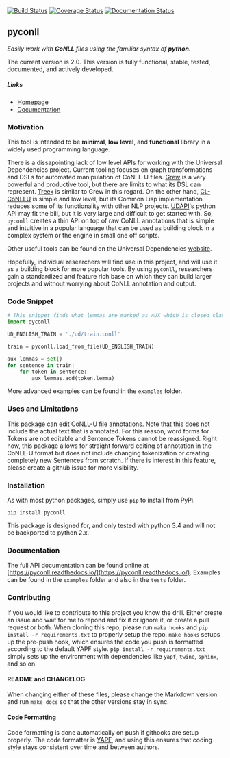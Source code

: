 [![Build Status](https://travis-ci.org/pyconll/pyconll.svg?branch=master)](https://travis-ci.org/pyconll/pyconll)
[![Coverage Status](https://coveralls.io/repos/github/pyconll/pyconll/badge.svg?branch=master)](https://coveralls.io/github/pyconll/pyconll?branch=master)
[![Documentation Status](https://readthedocs.org/projects/pyconll/badge/?version=latest)](https://pyconll.readthedocs.io/en/latest/?badge=latest)

## pyconll

*Easily work with **CoNLL** files using the familiar syntax of **python**.*

The current version is 2.0. This version is fully functional, stable, tested, documented, and actively developed.

##### Links
- [Homepage](https://pyconll.github.io)
- [Documentation](https://pyconll.readthedocs.io/)


### Motivation

This tool is intended to be **minimal**, **low level**, and **functional** library in a widely used programming language.

There is a dissapointing lack of low level APIs for working with the  Universal Dependencies project. Current tooling focuses on graph transformations and DSLs for automated manipulation of CoNLL-U files. [Grew](http://grew.fr/) is a very powerful and productive tool, but there are limits to what its DSL can represent. [Treex](http://ufal.mff.cuni.cz/treex) is similar to Grew in this regard. On the other hand, [CL-CoNLLU](https://github.com/own-pt/cl-conllu/) is simple and low level, but its Common Lisp implementation reduces some of its functionality with other NLP projects. [UDAPI](http://udapi.github.io/)'s python API may fit the bill, but it is very large and difficult to get started with. So, `pyconll` creates a thin API on top of raw CoNLL annotations that is simple and intuitive in a popular language that can be used as building block in a complex system or the engine in small one off scripts.

Other useful tools can be found on the Universal Dependencies [website](https://universaldependencies.org/tools.html).

Hopefully, individual researchers will find use in this project, and will use it as a building block for more popular tools. By using `pyconll`, researchers gain a standardized and feature rich base on which they can build larger projects and without worrying about CoNLL annotation and output.


### Code Snippet

```python
# This snippet finds what lemmas are marked as AUX which is closed class in UD
import pyconll

UD_ENGLISH_TRAIN = './ud/train.conll'

train = pyconll.load_from_file(UD_ENGLISH_TRAIN)

aux_lemmas = set()
for sentence in train:
    for token in sentence:
        aux_lemmas.add(token.lemma)
```

More advanced examples can be found in the `examples` folder.


### Uses and Limitations

This package can edit CoNLL-U file annotations. Note that this does not include the actual text that is annotated. For this reason, word forms for Tokens are not editable and Sentence Tokens cannot be reassigned. Right now, this package allows for straight forward editing of annotation in the CoNLL-U format but does not include changing tokenization or creating completely new Sentences from scratch. If there is interest in this feature, please create a github issue for more visibility.


### Installation

As with most python packages, simply use `pip` to install from PyPi.

```
pip install pyconll
```

This package is designed for, and only tested with python 3.4 and will not be backported to python 2.x.


### Documentation

The full API documentation can be found online at [https://pyconll.readthedocs.io/](https://pyconll.readthedocs.io/). Examples can be found in the `examples` folder and also in the ``tests`` folder.


### Contributing

If you would like to contribute to this project you know the drill. Either create an issue and wait for me to repond and fix it or ignore it, or create a pull request or both. When cloning this repo, please run `make hooks` and `pip install -r requirements.txt` to properly setup the repo. `make hooks` setups up the pre-push hook, which ensures the code you push is formatted according to the default YAPF style. `pip install -r requirements.txt` simply sets up the environment with dependencies like `yapf`, `twine`, `sphinx`, and so on.


#### README and CHANGELOG

When changing either of these files, please change the Markdown version and run ``make docs`` so that the other versions stay in sync.


#### Code Formatting

Code formatting is done automatically on push if githooks are setup properly. The code formatter is [YAPF](https://github.com/google/yapf), and using this ensures that coding style stays consistent over time and between authors.
